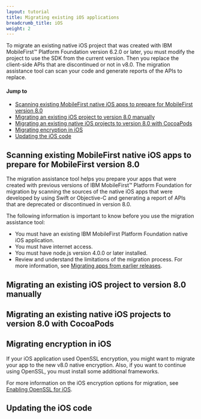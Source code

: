 ```yaml
---
layout: tutorial
title: Migrating existing iOS applications
breadcrumb_title: iOS
weight: 2
---
```

To migrate an existing native iOS project that was created with IBM MobileFirst™ Platform Foundation version 6.2.0 or later, you must modify the project to use the SDK from the current version. Then you replace the client-side APIs that are discontinued or not in v8.0. The migration assistance tool can scan your code and generate reports of the APIs to replace.

#### Jump to

* [Scanning existing MobileFirst native iOS apps to prepare for MobileFirst version 8.0](#scanning-existing-mobilefirst-native-ios-apps-to-prepare-for-mobilefirst-version-8-0)
* [Migrating an existing iOS project to version 8.0 manually](#migrating-an-existing-ios-project-to-version-8-0-manually)
* [Migrating an existing native iOS projects to version 8.0 with CocoaPods](#migrating-an-existing-native-ios-projects-to-version-8-0-with-cocoapods)
* [Migrating encryption in iOS](#migrating-encryption-in-ios)
* [Updating the iOS code](#updating-the-ios-code)

## Scanning existing MobileFirst native iOS apps to prepare for MobileFirst version 8.0
The migration assistance tool helps you prepare your apps that were created with previous versions of IBM MobileFirst™ Platform Foundation for migration by scanning the sources of the native iOS apps that were developed by using Swift or Objective-C and generating a report of APIs that are deprecated or discontinued in version 8.0.

The following information is important to know before you use the migration assistance tool:

* You must have an existing IBM MobileFirst Platform Foundation native iOS application.
* You must have internet access.
* You must have node.js version 4.0.0 or later installed.
* Review and understand the limitations of the migration process. For more information, see [Migrating apps from earlier releases](../).


## Migrating an existing iOS project to version 8.0 manually
## Migrating an existing native iOS projects to version 8.0 with CocoaPods
## Migrating encryption in iOS
If your iOS application used OpenSSL encryption, you might want to migrate your app to the new v8.0 native encryption. Also, if you want to continue using OpenSSL, you must install some additional frameworks.

For more information on the iOS encryption options for migration, see [Enabling OpenSSL for iOS](../../application-development/sdk/ios/additional-information/#enabling-openssl-for-ios).

## Updating the iOS code 
